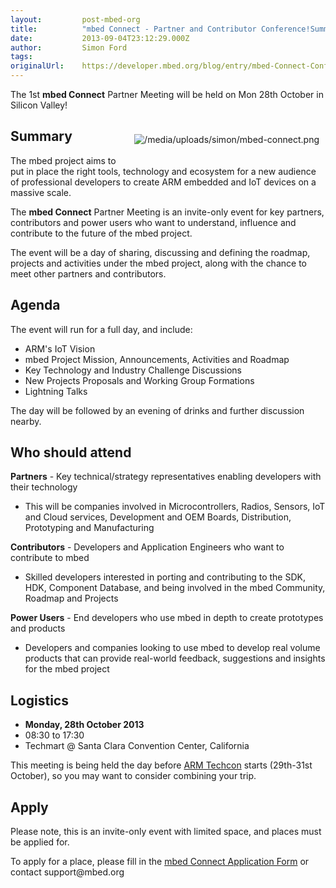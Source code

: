 ```yaml
---
layout:         post-mbed-org
title:          "mbed Connect - Partner and Contributor Conference!SummaryAgendaWho should attendLogisticsApply"
date:           2013-09-04T23:12:29.000Z
author:         Simon Ford
tags:           
originalUrl:    https://developer.mbed.org/blog/entry/mbed-Connect-Conference/
---
```


<p>The 1st <strong>mbed Connect</strong> Partner Meeting will be held on Mon
  28th October in Silicon Valley!</p>
<div style="padding: 10px; float:right">
  <p>
    <img src="https://developer.mbed.org/media/uploads/simon/mbed-connect.png"
    alt="/media/uploads/simon/mbed-connect.png" title="/media/uploads/simon/mbed-connect.png">
  </p>
</div>
 <h2>Summary</h2>

<p>The mbed project aims to put in place the right tools, technology and
  ecosystem for a new audience of professional developers to create ARM embedded
  and IoT devices on a massive scale.</p>
<p>The <strong>mbed Connect</strong> Partner Meeting is an invite-only event
  for key partners, contributors and power users who want to understand,
  influence and contribute to the future of the mbed project.</p>
<p>The event will be a day of sharing, discussing and defining the roadmap,
  projects and activities under the mbed project, along with the chance to
  meet other partners and contributors.</p>

<h2>Agenda</h2>

<p>The event will run for a full day, and include:</p>
<ul>
  <li>ARM&apos;s IoT Vision</li>
  <li>mbed Project Mission, Announcements, Activities and Roadmap</li>
  <li>Key Technology and Industry Challenge Discussions</li>
  <li>New Projects Proposals and Working Group Formations</li>
  <li>Lightning Talks</li>
</ul>
<p>The day will be followed by an evening of drinks and further discussion
  nearby.</p>

<h2>Who should attend</h2>

<p><strong>Partners</strong> - Key technical/strategy representatives enabling
  developers with their technology</p>
<ul>
  <li>This will be companies involved in Microcontrollers, Radios, Sensors,
    IoT and Cloud services, Development and OEM Boards, Distribution, Prototyping
    and Manufacturing</li>
</ul>
<p><strong>Contributors</strong> - Developers and Application Engineers who
  want to contribute to mbed</p>
<ul>
  <li>Skilled developers interested in porting and contributing to the SDK,
    HDK, Component Database, and being involved in the mbed Community, Roadmap
    and Projects</li>
</ul>
<p><strong>Power Users</strong> - End developers who use mbed in depth to
  create prototypes and products</p>
<ul>
  <li>Developers and companies looking to use mbed to develop real volume products
    that can provide real-world feedback, suggestions and insights for the
    mbed project</li>
</ul>

<h2>Logistics</h2>

<ul>
  <li><strong>Monday, 28th October 2013</strong>

  </li>
  <li>08:30 to 17:30</li>
  <li>Techmart @ Santa Clara Convention Center, California</li>
</ul>
<p>This meeting is being held the day before <a href="http://www.armtechcon.com/"
  rel="nofollow">ARM Techcon</a> starts (29th-31st October), so you may want
  to consider combining your trip.</p>

<h2>Apply</h2>

<p>Please note, this is an invite-only event with limited space, and places
  must be applied for.</p>
<p>To apply for a place, please fill in the <a href="http://tinyurl.com/mbed-connect"
  rel="nofollow">mbed Connect Application Form</a> or contact support@mbed.org</p>
